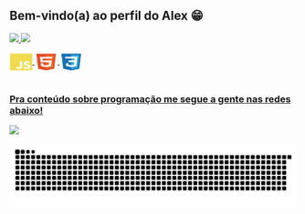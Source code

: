 ## Bem-vindo(a) ao perfil do Alex 😁

 <div>
  <a href="https://github.com/alex-coder27">
  <img height="180em" src="https://github-readme-stats.vercel.app/api?username=alex-coder27&show_icons=true&theme=radical"/>
  <img height="180em" src="https://github-readme-stats.vercel.app/api/top-langs/?username=alex-coder27&langs_count=6&theme=radical"/>
</div>
<div style="display: inline_block"><br>
  <img align="center" alt="Js" height="30" width="40" src="https://raw.githubusercontent.com/devicons/devicon/master/icons/javascript/javascript-plain.svg">
  <img align="center" alt="HTML" height="30" width="40" src="https://raw.githubusercontent.com/devicons/devicon/master/icons/html5/html5-original.svg">
  <img align="center" alt="CSS" height="30" width="40" src="https://raw.githubusercontent.com/devicons/devicon/master/icons/css3/css3-original.svg">
</div>
 
 <br>
 
  ### Pra conteúdo sobre programação me segue a gente nas redes abaixo!
 
<div> 
  <a href = "mailto:alex.ventura267@gmail.com"><img src="https://img.shields.io/badge/-Gmail-%23333?style=for-the-badge&logo=gmail&logoColor=white" target="_blank"></a>
 
  ![Snake animation](https://github.com/alex-coder27/alex-coder27/blob/output/github-contribution-grid-snake.svg)

</div>
